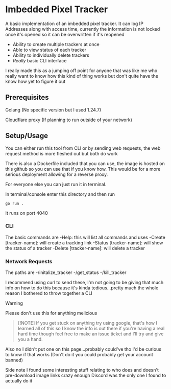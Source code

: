 # Imbedded Pixel Tracker

A basic implementation of an imbedded pixel tracker. It can log IP Addresses along with access time, 
currently the information is not locked once it's opened so it can be overwritten if it's reopened

- Ability to create multiple trackers at once
- Able to view status of each tracker
- Ability to individually delete trackers
- *Really* basic CLI interface

I really made this as a jumping off point for anyone that was like me who really want to know how 
this kind of thing works but don't quite have the know how yet to figure it out

## Prerequisites

Golang (No specific version but I used 1.24.7)

Cloudflare proxy (If planning to run outside of your network)

## Setup/Usage

You can either run this tool from CLI or by sending web requests, the web request method is more fleshed out but both do work

There is also a Dockerfile included that you can use, the image is hosted on this github so you can use that if you know how. 
This would be for a more serious deployment allowing for a reverse proxy.

For everyone else you can just run it in terminal.

In terminal/console enter this directory and then run 

`go run .`

It runs on port 4040

### CLI

The basic commands are
-Help: this will list all commands and uses
-Create \[tracker-name\]: will create a tracking link
-Status \[tracker-name\]: will show the status of a tracker
-Delete \[tracker-name\]: will delete a tracker

### Network Requests

The paths are
-/initalize_tracker
-/get_status
-/kill_tracker

I recommend using curl to send these, I'm not going to be giving that much info on how to do this because it's kinda tedious...pretty much the whole reason I bothered to 
throw together a CLI

> [!WARNING]
> Please don't use this for anything melicious

> [!NOTE] If you get stuck on anything try using google, that's how I learned all of this so I know the info is out there if you're having a real hard time though feel free to make an 
> issue ticket and I'll try and give you a hand.

Also no I didn't put one on this page...probably could've tho I'd be curious to know if that works (Don't do it you could probably get your account banned)

Side note I found some interesting stuff relating to who does and doesn't pre-download image links 
crazy enough Discord was the only one I found to actually do it